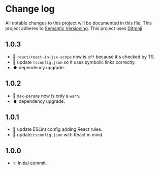 # Change log

All notable changes to this project will be documented in this file.
This project adheres to [Semantic Versioning](https://semver.org/).
This project uses [Gitmoji](https://gitmoji.carloscuesta.me/)

## 1.0.3

-   :wrench: `react/react-in-jsx-scope` now is `off` because it's checked by TS.
-   :wrench: update `tsconfig.json` so it uses symbolic links correctly.
-   :arrow_up: dependency upgrade.

## 1.0.2

-   :wrench: `max-params` now is only a `warn`.
-   :arrow_up: dependency upgrade.

## 1.0.1

-   :wrench: update ESLint config adding React rules.
-   :wrench: update `tsconfig.json` with React in mind.

## 1.0.0

-   :sparkles: Initial commit.
